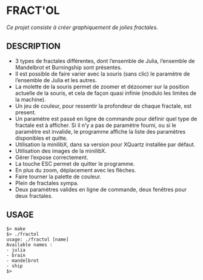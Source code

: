 # FRACT'OL
*Ce projet consiste à créer graphiquement de jolies fractales.*

## DESCRIPTION
- 3 types de fractales différentes, dont l’ensemble de Julia, l’ensemble de Mandelbrot et Burningship sont présentes.
- Il est possible de faire varier avec la souris (sans clic) le paramètre de l’ensemble de Julia et les autres.
- La molette de la souris permet de zoomer et dézoomer sur la position actuelle de la souris,
et cela de façon quasi infinie (modulo les limites de la machine).
- Un jeu de couleur, pour ressentir la profondeur de chaque fractale, est present.
- Un paramètre est passé en ligne de commande pour définir quel type de fractale est à afficher.
Si il n’y a pas de paramètre fourni, ou si le paramètre est invalide, le programme affiche la liste des paramètres
disponibles et quitte.
- Utilisation la minilibX, dans sa version pour XQuartz installée par défaut.
- Utilisation des images de la minilibX.
- Gérer l’expose correctement.
- La touche ESC permet de quitter le programme.
- En plus du zoom, déplacement avec les flèches.
- Faire tourner la palette de couleur.
- Plein de fractales sympa.
- Deux paramètres valides en ligne de commande, deux fenêtres pour deux fractales.

## USAGE

```
$> make
$> ./fractol
usage: ./fractol [name]
Available names :
- julia
- brain
- mandelbrot
- ship
$>
```
